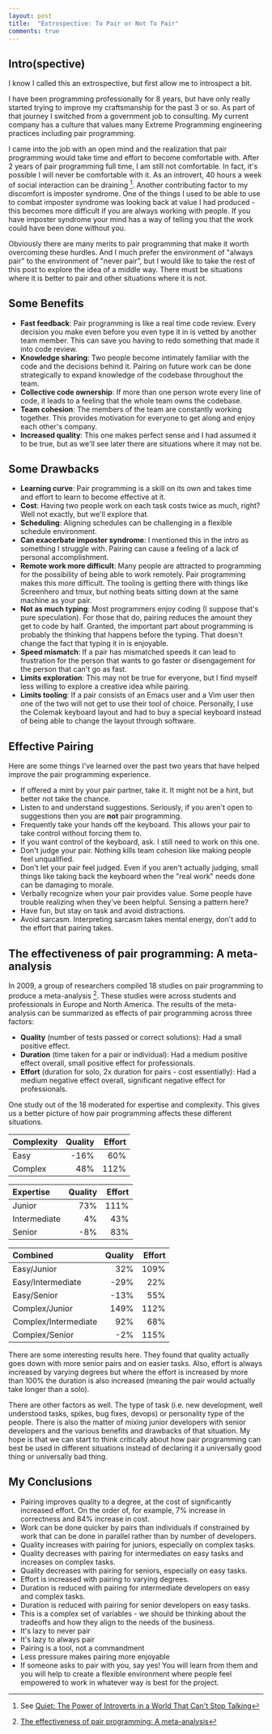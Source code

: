 ```yaml
---
layout: post
title:  "Extrospective: To Pair or Not To Pair"
comments: true
---
```


Intro(spective)
---------------
I know I called this an extrospective, but first allow me to introspect a bit.

I have been programming professionally for 8 years, but have only really started trying to improve my craftsmanship for the past 3 or so.  As part of that journey I switched from a government job to consulting.  My current company has a culture that values many Extreme Programming engineering practices including pair programming.

I came into the job with an open mind and the realization that pair programming would take time and effort to become comfortable with.  After 2 years of pair programming full time, I am still not comfortable.  In fact, it's possible I will never be comfortable with it.  As an introvert, 40 hours a week of social interaction can be draining [^1].  Another contributing factor to my discomfort is imposter syndrome.  One of the things I used to be able to use to combat imposter syndrome was looking back at value I had produced - this becomes more difficult if you are always working with people.  If you have imposter syndrome your mind has a way of telling you that the work could have been done without you.

Obviously there are many merits to pair programming that make it worth overcoming these hurdles.  And I much prefer the environment of "always pair" to the environment of "never pair", but I would like to take the rest of this post to explore the idea of a middle way.  There must be situations where it is better to pair and other situations where it is not.

Some Benefits
-------------
- **Fast feedback**: Pair programming is like a real time code review. Every decision you make even before you even type it in is vetted by another team member.  This can save you having to redo something that made it into code review.
- **Knowledge sharing**: Two people become intimately familiar with the code and the decisions behind it.  Pairing on future work can be done strategically to expand knowledge of the codebase throughout the team.
- **Collective code ownership**: If more than one person wrote every line of code, it leads to a feeling that the whole team owns the codebase.
- **Team cohesion**: The members of the team are constantly working together.  This provides motivation for everyone to get along and enjoy each other's company.
- **Increased quality**: This one makes perfect sense and I had assumed it to be true, but as we'll see later there are situations where it may not be.

Some Drawbacks
--------------
- **Learning curve**: Pair programming is a skill on its own and takes time and effort to learn to become effective at it.
- **Cost**: Having two people work on each task costs twice as much, right?  Well not exactly, but we'll explore that.
- **Scheduling**: Aligning schedules can be challenging in a flexible schedule environment.
- **Can exacerbate imposter syndrome**: I mentioned this in the intro as something I struggle with. Pairing can cause a feeling of a lack of personal accomplishment.
- **Remote work more difficult**: Many people are attracted to programming for the possibility of being able to work remotely.  Pair programming makes this more difficult.  The tooling is getting there with things like Screenhero and tmux, but nothing beats sitting down at the same machine as your pair.
- **Not as much typing**: Most programmers enjoy coding (I suppose that's pure speculation). For those that do, pairing reduces the amount they get to code by half.  Granted, the important part about programming is probably the thinking that happens before the typing.  That doesn't change the fact that typing it in is enjoyable.
- **Speed mismatch**: If a pair has mismatched speeds it can lead to frustration for the person that wants to go faster or disengagement for the person that can't go as fast.
- **Limits exploration**: This may not be true for everyone, but I find myself less willing to explore a creative idea while pairing.
- **Limits tooling**: If a pair consists of an Emacs user and a Vim user then one of the two will not get to use their tool of choice.  Personally, I use the Colemak keyboard layout and had to buy a special keyboard instead of being able to change the layout through software.

Effective Pairing
-----------------
Here are some things I've learned over the past two years that have helped improve the pair programming experience.

- If offered a mint by your pair partner, take it.  It might not be a hint, but better not take the chance.
- Listen to and understand suggestions.  Seriously, if you aren't open to suggestions then you are **not** pair programming.
- Frequently take your hands off the keyboard.  This allows your pair to take control without forcing them to.
- If you want control of the keyboard, ask.  I still need to work on this one.
- Don't judge your pair.  Nothing kills team cohesion like making people feel unqualified.
- Don't let your pair feel judged.  Even if you aren't actually judging, small things like taking back the keyboard when the "real work" needs done can be damaging to morale.
- Verbally recognize when your pair provides value.  Some people have trouble realizing when they've been helpful.  Sensing a pattern here?
- Have fun, but stay on task and avoid distractions.
- Avoid sarcasm.  Interpreting sarcasm takes mental energy, don't add to the effort that pairing takes.

The effectiveness of pair programming: A meta-analysis
------------------------------------------------------
In 2009, a group of researchers compiled 18 studies on pair programming to produce a meta-analysis [^2].  These studies were across students and professionals in Europe and North America.  The results of the meta-analysis can be summarized as effects of pair programming across three factors:

- **Quality** (number of tests passed or correct solutions): Had a small positive effect.
- **Duration** (time taken for a pair or individual): Had a medium positive effect overall, small positive effect for professionals.
- **Effort** (duration for solo, 2x duration for pairs - cost essentially): Had a medium negative effect overall, significant negative effect for professionals.

One study out of the 18 moderated for expertise and complexity.  This gives us a better picture of how pair programming affects these different situations.

|Complexity|Quality|Effort|
|:---      |   ---:|  ---:|
|Easy      |-16%   |60%   |
|Complex   |48%    |112%  |

|Expertise   |Quality|Effort|
|:---        |   ---:|  ---:|
|Junior      |73%    |111%  |
|Intermediate|4%     |43%   |
|Senior      |-8%    |83%

|Combined            |Quality|Effort|
|:---                |   ---:|  ---:|
|Easy/Junior         |32%    |109%  |
|Easy/Intermediate   |-29%   |22%   |
|Easy/Senior         |-13%   |55%   |
|Complex/Junior      |149%   |112%  |
|Complex/Intermediate|92%    |68%   |
|Complex/Senior      |-2%    |115%  |

There are some interesting results here.  They found that quality actually goes down with more senior pairs and on easier tasks.  Also, effort is always increased by varying degrees but where the effort is increased by more than 100% the duration is also increased (meaning the pair would actually take longer than a solo).

There are other factors as well.  The type of task (i.e. new development, well understood tasks, spikes, bug fixes, devops) or personality type of the people.  There is also the matter of mixing junior developers with senior developers and the various benefits and drawbacks of that situation.  My hope is that we can start to think critically about how pair programming can best be used in different situations instead of declaring it a universally good thing or universally bad thing.

My Conclusions
--------------
- Pairing improves quality to a degree, at the cost of significantly increased effort.  On the order of, for example, 7% increase in correctness and 84% increase in cost.
- Work can be done quicker by pairs than individuals if constrained by work that can be done in parallel rather than by number of developers.
- Quality increases with pairing for juniors, especially on complex tasks.
- Quality decreases with pairing for intermediates on easy tasks and increases on complex tasks.
- Quality decreases with pairing for seniors, especially on easy tasks.
- Effort is increased with pairing to varying degrees.
- Duration is reduced with pairing for intermediate developers on easy and complex tasks.
- Duration is reduced with pairing for senior developers on easy tasks.
- This is a complex set of variables - we should be thinking about the tradeoffs and how they align to the needs of the business.
- It's lazy to never pair
- It's lazy to always pair
- Pairing is a tool, not a commandment
- Less pressure makes pairing more enjoyable
- If someone asks to pair with you, say yes!  You will learn from them and you will help to create a flexible environment where people feel empowered to work in whatever way is best for the project.

[^1]: See [Quiet: The Power of Introverts in a World That Can't Stop Talking](http://www.amazon.com/gp/product/0307352153/ref=as_li_tl?ie=UTF8&camp=1789&creative=9325&creativeASIN=0307352153&linkCode=as2&tag=darth07-20&linkId=LJ45SNCXPSVLSXKQ)
[^2]: [The effectiveness of pair programming: A meta-analysis](http://dl.acm.org/citation.cfm?id=1539606#.VzPW_fb2bc8.link)
